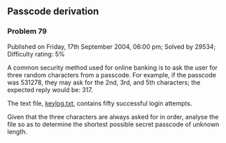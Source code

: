 Passcode derivation
-------------------

### Problem 79

Published on Friday, 17th September 2004, 06:00 pm; Solved by 29534;
Difficulty rating: 5%

A common security method used for online banking is to ask the user for
three random characters from a passcode. For example, if the passcode
was 531278, they may ask for the 2nd, 3rd, and 5th characters; the
expected reply would be: 317.

The text file, [keylog.txt](project/resources/p079_keylog.txt), contains
fifty successful login attempts.

Given that the three characters are always asked for in order, analyse
the file so as to determine the shortest possible secret passcode of
unknown length.
